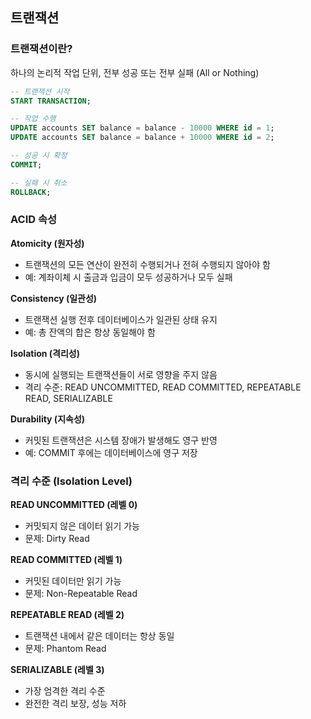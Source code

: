 ## 트랜잭션

### 트랜잭션이란?

하나의 논리적 작업 단위, 전부 성공 또는 전부 실패 (All or Nothing)

```sql
-- 트랜잭션 시작
START TRANSACTION;

-- 작업 수행
UPDATE accounts SET balance = balance - 10000 WHERE id = 1;
UPDATE accounts SET balance = balance + 10000 WHERE id = 2;

-- 성공 시 확정
COMMIT;

-- 실패 시 취소
ROLLBACK;
```

### ACID 속성

**Atomicity (원자성)**

- 트랜잭션의 모든 연산이 완전히 수행되거나 전혀 수행되지 않아야 함
- 예: 계좌이체 시 출금과 입금이 모두 성공하거나 모두 실패

**Consistency (일관성)**

- 트랜잭션 실행 전후 데이터베이스가 일관된 상태 유지
- 예: 총 잔액의 합은 항상 동일해야 함

**Isolation (격리성)**

- 동시에 실행되는 트랜잭션들이 서로 영향을 주지 않음
- 격리 수준: READ UNCOMMITTED, READ COMMITTED, REPEATABLE READ, SERIALIZABLE

**Durability (지속성)**

- 커밋된 트랜잭션은 시스템 장애가 발생해도 영구 반영
- 예: COMMIT 후에는 데이터베이스에 영구 저장

### 격리 수준 (Isolation Level)

**READ UNCOMMITTED (레벨 0)**

- 커밋되지 않은 데이터 읽기 가능
- 문제: Dirty Read

**READ COMMITTED (레벨 1)**

- 커밋된 데이터만 읽기 가능
- 문제: Non-Repeatable Read

**REPEATABLE READ (레벨 2)**

- 트랜잭션 내에서 같은 데이터는 항상 동일
- 문제: Phantom Read

**SERIALIZABLE (레벨 3)**

- 가장 엄격한 격리 수준
- 완전한 격리 보장, 성능 저하

